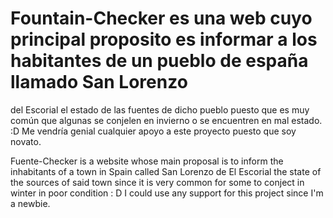 # Fountain-Checker es una web cuyo principal proposito es informar a los habitantes de un pueblo de españa llamado San Lorenzo
del Escorial el estado de las fuentes de dicho pueblo puesto que es muy común que algunas se conjelen en invierno o se encuentren
en mal estado. :D Me vendría genial cualquier apoyo a este proyecto puesto que soy novato.

Fuente-Checker is a website whose main proposal is to inform the inhabitants of a town in Spain called San Lorenzo
de El Escorial the state of the sources of said town since it is very common for some to conject in winter
in poor condition : D I could use any support for this project since I'm a newbie.
